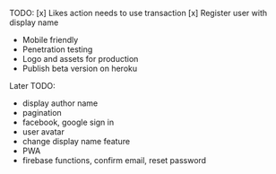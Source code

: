 TODO:
[x] Likes action needs to use transaction
[x] Register user with display name

-   Mobile friendly
-   Penetration testing
-   Logo and assets for production
-   Publish beta version on heroku

Later TODO:

-   display author name
-   pagination
-   facebook, google sign in
-   user avatar
-   change display name feature
-   PWA
-   firebase functions, confirm email, reset password
